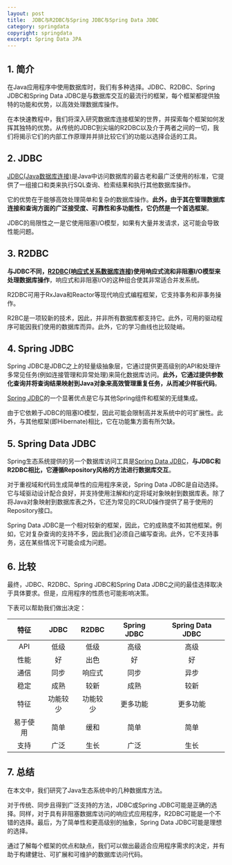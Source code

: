 ```yaml
---
layout: post
title:  JDBC与R2DBC与Spring JDBC与Spring Data JDBC
category: springdata
copyright: springdata
excerpt: Spring Data JPA
---
```


## 1. 简介

在Java应用程序中使用数据库时，我们有多种选择。JDBC、R2DBC、Spring JDBC和Spring Data JDBC是与数据库交互的最流行的框架，每个框架都提供独特的功能和优势，以高效处理数据库操作。

在本快速教程中，我们将深入研究数据库连接框架的世界，并探索每个框架如何发挥其独特的优势。从传统的JDBC到尖端的R2DBC以及介于两者之间的一切，我们将揭示它们的内部工作原理并并排比较它们的功能以选择合适的工具。

## 2. JDBC

[JDBC(Java数据库连接)](https://www.baeldung.com/java-jdbc)是Java中访问数据库的最古老和最广泛使用的标准，它提供了一组接口和类来执行SQL查询、检索结果和执行其他数据库操作。

它的优势在于能够高效处理简单和复杂的数据库操作。**此外，由于其在管理数据库连接和查询方面的广泛接受度、可靠性和多功能性，它仍然是一个首选框架**。

JDBC的局限性之一是它使用阻塞I/O模型，如果有大量并发请求，这可能会导致性能问题。

## 3. R2DBC

**与JDBC不同，[R2DBC(响应式关系数据库连接)](https://www.baeldung.com/r2dbc)使用响应式流和非阻塞I/O模型来处理数据库操作**，响应式和非阻塞I/O的这种组合使其非常适合并发系统。

R2DBC可用于RxJava和Reactor等现代响应式编程框架，它支持事务和非事务操作。

R2BC是一项较新的技术，因此，并非所有数据库都支持它。此外，可用的驱动程序可能因我们使用的数据库而异。此外，它的学习曲线也比较陡峭。

## 4. Spring JDBC

Spring JDBC是JDBC之上的轻量级抽象层，它通过提供更高级别的API和处理许多常见任务(例如连接管理和异常处理)来简化数据库访问。**此外，它通过提供参数化查询并将查询结果映射到Java对象来高效管理重复任务，从而减少样板代码**。

[Spring JDBC](https://www.baeldung.com/spring-jdbc-jdbctemplate)的一个显著优点是它与其他Spring组件和框架的无缝集成。

由于它依赖于JDBC的阻塞IO模型，因此可能会限制高并发系统中的可扩展性。此外，与其他框架(即Hibernate)相比，它在功能集方面有所欠缺。

## 5. Spring Data JDBC

Spring生态系统提供的另一个数据库访问工具是[Spring Data JDBC](https://www.baeldung.com/spring-data-jdbc-intro)，**与JDBC和R2DBC相比，它遵循Repository风格的方法进行数据库交互**。

对于重视域和代码生成简单性的应用程序来说，Spring Data JDBC是自动选择。它与域驱动设计配合良好，并支持使用注解和约定将域对象映射到数据库表。除了将Java对象映射到数据库表之外，它还为常见的CRUD操作提供了易于使用的Repository接口。

Spring Data JDBC是一个相对较新的框架，因此，它的成熟度不如其他框架。例如，它对复杂查询的支持不多，因此我们必须自己编写查询。此外，它不支持事务，这在某些情况下可能会成为问题。

## 6. 比较

最终，JDBC、R2DBC、Spring JDBC和Spring Data JDBC之间的最佳选择取决于具体要求。但是，应用程序的性质也可能影响决策。

下表可以帮助我们做出决定：

|  特征  |  JDBC  | R2DBC | Spring JDBC | Spring Data JDBC |
|:----:|:------:|:-----:|:-----------:|:----------------:|
| API  |   低级   |  低级   |     高级      |        高级        |
|  性能  |   好    |  出色   |      好      |        好         |
|  通信  |   同步   |  响应式  |     同步      |        异步        |
|  稳定  |   成熟   |  较新   |     成熟      |        较新        |
|  特征  |  功能较少  | 功能较少  |    更多功能     |       更多功能       |
| 易于使用 |   简单   |  缓和   |     简单      |        简单        |
|  支持  |   广泛   |  生长   |     广泛      |        生长        |

## 7. 总结

在本文中，我们研究了Java生态系统中的几种数据库方法。

对于传统、同步且得到广泛支持的方法，JDBC或Spring JDBC可能是正确的选择。同样，对于具有非阻塞数据库访问的响应式应用程序，R2DBC可能是一个不错的选择。最后，为了简单性和更高级别的抽象，Spring Data JDBC可能是理想的选择。

通过了解每个框架的优点和缺点，我们可以做出最适合应用程序需求的决定，并有助于构建健壮、可扩展和可维护的数据库访问代码。